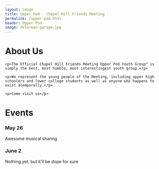 ```yaml
---
layout: image
title: Upper Pod - Chapel Hill Friends Meeting
permalink: /upper-pod.html
header: Upper Pod
image: delorean-garage.jpg
---
```

<div class="row mx-auto">
  <div class="imageInfo col-md-6 order-md-1 order-2 pt-md-2 pt-0">
    <h1>About Us</h1>

    <p>The Official Chapel Hill Friends Meeting Upper Pod Youth Group™️ is simply the best, most humble, most interestingest youth group.</p>

    <p>We represent the young people of the Meeting, including upper high schoolers and lower college students as well as anyone who happens to exist atemporally.</p>

    <p>Come visit us</p>
  </div>
  <div class="imageInfo col-md-6 order-md-2 order-3">
    <h1>Events</h1>
    <div>
      <h3>May 26</h3>
      <p>Awesome musical sharing</p>
    </div>
    <div>
      <h3>June 2</h3>
      <p>Nothing yet, but it'll be dope for sure</p>
    </div>
  </div>
</div>